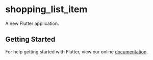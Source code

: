 # shopping_list_item

A new Flutter application.

## Getting Started

For help getting started with Flutter, view our online
[documentation](https://flutter.io/).
